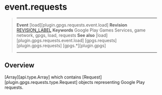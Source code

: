 # event.requests

> --------------------- ------------------------------------------------------------------------------------------
> __Event__             [load][plugin.gpgs.requests.event.load]
> __Revision__          [REVISION_LABEL](REVISION_URL)
> __Keywords__          Google Play Games Services, game network, gpgs, load, requests
> __See also__          [load][plugin.gpgs.requests.event.load]
>						[gpgs.requests][plugin.gpgs.requests]
>                       [gpgs.*][plugin.gpgs]
> --------------------- ------------------------------------------------------------------------------------------

## Overview

[Array][api.type.Array] which contains [Request][plugin.gpgs.requests.type.Request] objects representing Google&nbsp;Play requests.